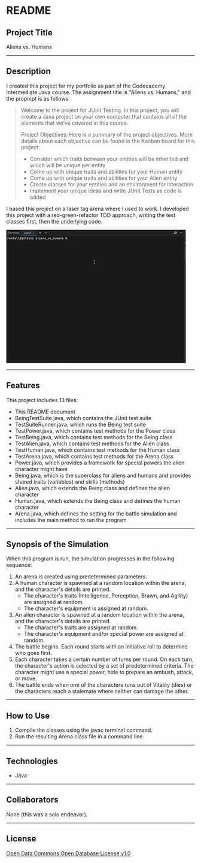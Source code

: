 # README

## Project Title
Aliens vs. Humans

---
## Description
I created this project for my portfolio as part of the Codecademy Intermediate Java course. The assignment title is "Aliens vs. Humans," and the propmpt is as follows:

> Welcome to the project for JUnit Testing. In this project, you will create a Java project on your own computer that contains all of the elements that we’ve covered in this course.
>
>Project Objectives:
>Here is a summary of the project objectives. More details about each objective can be found in the Kanban board for this project:
>
>- Consider which traits between your entities will be inherited and which will be unique per entity
>- Come up with unique traits and abilities for your Human entity
>- Come up with unique traits and abilities for your Alien entity
>- Create classes for your entities and an environment for interaction
>- Implement your unique ideas and write JUnit Tests as code is added

I based this project on a laser tag arena where I used to work. I developed this project with a red-green-refactor TDD approach, writing the test classes first, then the underlying code.
<br/>

![Animation showing white text scrolling on a black background](./assets/aliens-vs-humans.gif)

---
## Features
This project includes 13 files:
* This README document
* BeingTestSuite.java, which contains the JUnit test suite
* TestSuiteRunner.java, which runs the Being test suite
* TestPower.java, which contains test methods for the Power class
* TestBeing.java, which contains test methods for the Being class
* TestAlien.java, which contains test methods for the Alien class
* TestHuman.java, which contains test methods for the Human class
* TestArena.java, which contains test methods for the Arena class
* Power.java, which provides a framework for special powers the alien character might have
* Being.java, which is the superclass for aliens and humans and provides shared traits (variables) and skills (methods)
* Alien.java, which extends the Being class and defines the alien character
* Human.java, which extends the Being class and defines the human character
* Arena.java, which defines the setting for the battle simulation and includes the main method to run the program

---
## Synopsis of the Simulation
When this program is run, the simulation progresses in the following sequence:
1. An arena is created using predetermined parameters.
2. A human character is spawned at a random location within the arena, and the character's details are printed.
    - The character's traits (Intelligence, Perception, Brawn, and Agility) are assigned at random.
    - The character's equipment is assigned at random.
3. An alien character is spawned at a random location within the arena, and the character's details are printed.
    - The character's traits are assigned at random.
    - The character's equipment and/or special power are assigned at random.
4. The battle begins. Each round starts with an initiative roll to determine who goes first.
5. Each character takes a certain number of turns per round. On each turn, the character's action is selected by a set of predetermined criteria. The character might use a special power, hide to prepare an ambush, attack, or move.
6. The battle ends when one of the characters runs out of Vitality (dies) or the characters reach a stalemate where neither can damage the other.

---
## How to Use
1. Compile the classes using the javac terminal command.
2. Run the resulting Arena.class file in a command line.

---
## Technologies
* Java

---
## Collaborators
None (this was a solo endeavor).

---
## License
[Open Data Commons Open Database License v1.0](https://choosealicense.com/licenses/odbl-1.0/)